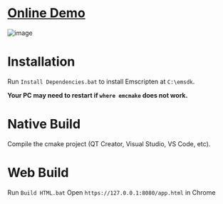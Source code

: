 # [Online Demo](https://jasondeacutis.github.io/WebGPU/Triangle)
![image](https://github.com/Waffle1434/WebGPU-Triangle/assets/8021358/fcdb0eb7-e1d7-4ce6-be3f-1e918989b26a)

# Installation
Run `Install Dependencies.bat` to install Emscripten at `C:\emsdk`.

**Your PC may need to restart if `where emcmake` does not work.**

# Native Build
Compile the cmake project (QT Creator, Visual Studio, VS Code, etc).

# Web Build
Run `Build HTML.bat`
Open `https://127.0.0.1:8080/app.html` in Chrome
